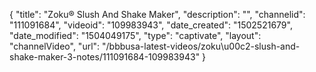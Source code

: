 {
    "title": "Zoku&reg; Slush And Shake Maker",
    "description": "",
    "channelid": "111091684",
    "videoid": "109983943",
    "date_created": "1502521679",
    "date_modified": "1504049175",
    "type": "captivate",
    "layout": "channelVideo",
    "url": "\/bbbusa-latest-videos\/zoku\u00c2-slush-and-shake-maker-3-notes\/111091684-109983943"
}